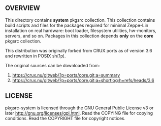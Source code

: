 OVERVIEW
--------
This directory contains **system** pkgsrc collection.  This collection
contains build scripts and files for the packages required for minimal
Zeppe-Lin installation on real hardware: boot loader, filesystem
utilities, hw-monitors, servers, and so on.  Packages in this
collection depends **only** on the **core** pkgsrc collection.

This distribution was originally forked from CRUX ports as of version
3.6 and rewritten in POSIX sh(1p).

The original sources can be downloaded from:
1. https://crux.nu/gitweb/?p=ports/core.git;a=summary
2. https://crux.nu/gitweb/?p=ports/core.git;a=shortlog;h=refs/heads/3.6


LICENSE
-------
pkgsrc-system is licensed through the GNU General Public License v3 or
later <http://gnu.org/licenses/gpl.html>.
Read the COPYING file for copying conditions.
Read the COPYRIGHT file for copyright notices.
